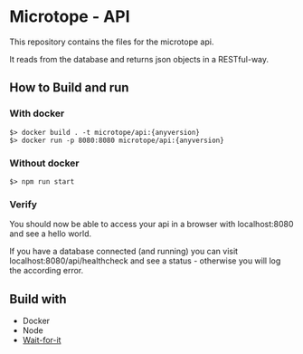 # Microtope - API

This repository contains the files for the microtope api.

It reads from the database and returns json objects in a RESTful-way.

## How to Build and run

### With docker

```Shell
$> docker build . -t microtope/api:{anyversion}
$> docker run -p 8080:8080 microtope/api:{anyversion}
```

### Without docker

`$> npm run start`

### Verify

You should now be able to access your api in a browser with localhost:8080 and see a hello world.

If you have a database connected (and running) you can visit localhost:8080/api/healthcheck and see a status - otherwise you will log the according error.

## Build with

- Docker
- Node
- [Wait-for-it](https://github.com/vishnubob/wait-for-it)
